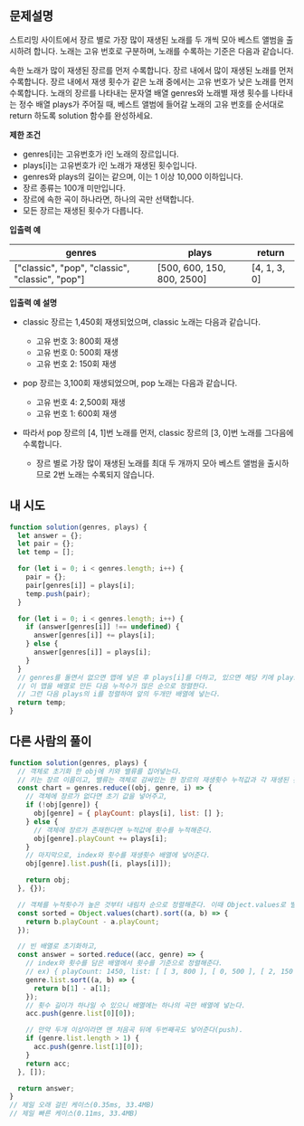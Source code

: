 ## 문제설명

스트리밍 사이트에서 장르 별로 가장 많이 재생된 노래를 두 개씩 모아 베스트 앨범을 출시하려 합니다. 노래는 고유 번호로 구분하며, 노래를 수록하는 기준은 다음과 같습니다.

속한 노래가 많이 재생된 장르를 먼저 수록합니다.
장르 내에서 많이 재생된 노래를 먼저 수록합니다.
장르 내에서 재생 횟수가 같은 노래 중에서는 고유 번호가 낮은 노래를 먼저 수록합니다.
노래의 장르를 나타내는 문자열 배열 genres와 노래별 재생 횟수를 나타내는 정수 배열 plays가 주어질 때, 베스트 앨범에 들어갈 노래의 고유 번호를 순서대로 return 하도록 solution 함수를 완성하세요.

**제한 조건**

- genres[i]는 고유번호가 i인 노래의 장르입니다.
- plays[i]는 고유번호가 i인 노래가 재생된 횟수입니다.
- genres와 plays의 길이는 같으며, 이는 1 이상 10,000 이하입니다.
- 장르 종류는 100개 미만입니다.
- 장르에 속한 곡이 하나라면, 하나의 곡만 선택합니다.
- 모든 장르는 재생된 횟수가 다릅니다.

**입출력 예**

| genres                                          | plays                      | return       |
| ----------------------------------------------- | -------------------------- | ------------ |
| ["classic", "pop", "classic", "classic", "pop"] | [500, 600, 150, 800, 2500] | [4, 1, 3, 0] |

**입출력 예 설명**

- classic 장르는 1,450회 재생되었으며, classic 노래는 다음과 같습니다.

  - 고유 번호 3: 800회 재생
  - 고유 번호 0: 500회 재생
  - 고유 번호 2: 150회 재생

- pop 장르는 3,100회 재생되었으며, pop 노래는 다음과 같습니다.

  - 고유 번호 4: 2,500회 재생
  - 고유 번호 1: 600회 재생

- 따라서 pop 장르의 [4, 1]번 노래를 먼저, classic 장르의 [3, 0]번 노래를 그다음에 수록합니다.
  - 장르 별로 가장 많이 재생된 노래를 최대 두 개까지 모아 베스트 앨범을 출시하므로 2번 노래는 수록되지 않습니다.

## 내 시도

```js
function solution(genres, plays) {
  let answer = {};
  let pair = {};
  let temp = [];

  for (let i = 0; i < genres.length; i++) {
    pair = {};
    pair[genres[i]] = plays[i];
    temp.push(pair);
  }

  for (let i = 0; i < genres.length; i++) {
    if (answer[genres[i]] !== undefined) {
      answer[genres[i]] += plays[i];
    } else {
      answer[genres[i]] = plays[i];
    }
  }
  // genres를 돌면서 없으면 맵에 넣은 후 plays[i]를 더하고, 있으면 해당 키에 plays[i]를 더한다.
  // 이 맵을 배열로 만든 다음 누적수가 많은 순으로 정렬한다.
  // 그런 다음 plays의 i를 정렬하여 앞의 두개만 배열에 넣는다.
  return temp;
}
```

## 다른 사람의 풀이

```js
function solution(genres, plays) {
  // 객체로 초기화 한 obj에 키와 밸류를 집어넣는다.
  // 키는 장르 이름이고, 밸류는 객체로 감싸있는 한 장르의 재생횟수 누적값과 각 재생된 횟수를 담은 배열이다.
  const chart = genres.reduce((obj, genre, i) => {
    // 객체에 장르가 없다면 초기 값을 넣어주고,
    if (!obj[genre]) {
      obj[genre] = { playCount: plays[i], list: [] };
    } else {
      // 객체에 장르가 존재한다면 누적값에 횟수를 누적해준다.
      obj[genre].playCount += plays[i];
    }
    // 마지막으로, index와 횟수를 재생횟수 배열에 넣어준다.
    obj[genre].list.push([i, plays[i]]);

    return obj;
  }, {});

  // 객체를 누적횟수가 높은 것부터 내림차 순으로 정렬해준다. 이때 Object.values로 밸류만 포함된 배열로 만들어준다.
  const sorted = Object.values(chart).sort((a, b) => {
    return b.playCount - a.playCount;
  });

  // 빈 배열로 초기화하고,
  const answer = sorted.reduce((acc, genre) => {
    // index와 횟수를 담은 배열에서 횟수를 기준으로 정렬해준다.
    // ex) { playCount: 1450, list: [ [ 3, 800 ], [ 0, 500 ], [ 2, 150 ] ] }
    genre.list.sort((a, b) => {
      return b[1] - a[1];
    });
    // 횟수 길이가 하나일 수 있으니 배열에는 하나의 곡만 배열에 넣는다.
    acc.push(genre.list[0][0]);

    // 만약 두개 이상이라면 맨 처음곡 뒤에 두번째곡도 넣어준다(push).
    if (genre.list.length > 1) {
      acc.push(genre.list[1][0]);
    }
    return acc;
  }, []);

  return answer;
}
// 제일 오래 걸린 케이스(0.35ms, 33.4MB)
// 제일 빠른 케이스(0.11ms, 33.4MB)
```
